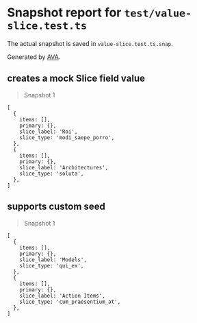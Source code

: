 # Snapshot report for `test/value-slice.test.ts`

The actual snapshot is saved in `value-slice.test.ts.snap`.

Generated by [AVA](https://avajs.dev).

## creates a mock Slice field value

> Snapshot 1

    [
      {
        items: [],
        primary: {},
        slice_label: 'Roi',
        slice_type: 'modi_saepe_porro',
      },
      {
        items: [],
        primary: {},
        slice_label: 'Architectures',
        slice_type: 'soluta',
      },
    ]

## supports custom seed

> Snapshot 1

    [
      {
        items: [],
        primary: {},
        slice_label: 'Models',
        slice_type: 'qui_ex',
      },
      {
        items: [],
        primary: {},
        slice_label: 'Action Items',
        slice_type: 'cum_praesentium_at',
      },
    ]
